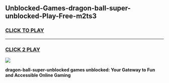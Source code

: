 
## Unblocked-Games-dragon-ball-super-unblocked-Play-Free-m2ts3
<h3>
<a href="https://premium76.site?title=dragon-ball-super-unblocked&ref=18A1">CLICK TO PLAY</a></h3>
<hr>

<h3>
<a href="https://premium76.site?title=dragon-ball-super-unblocked&ref=18A1">CLICK 2 PLAY</a>
  
</h3>

<a href="https://premium76.site?title=dragon-ball-super-unblocked&ref=18A1"><img src="https://clearcache.store/games.png"></a>


**dragon-ball-super-unblocked games unblocked: Your Gateway to Fun and Accessible Online Gaming**
